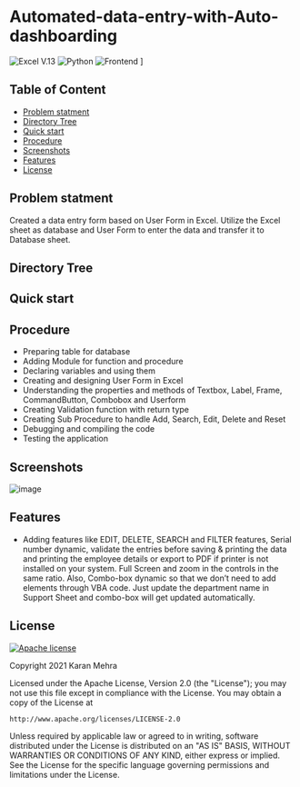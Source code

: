 # Automated-data-entry-with-Auto-dashboarding 

![Excel V.13](https://img.shields.io/badge/ide-Excel-blue.svg) ![Python](https://img.shields.io/badge/Language-VBA-brightgreen.svg)  ![Frontend](https://img.shields.io/badge/Frontend-VBA_Macros-purple.svg) ]


## Table of Content
  * [Problem statment](#Problem-statment)
  * [Directory Tree](#directory-tree)
  * [Quick start](#quick-start)
  * [Procedure](#procedure)
  * [Screenshots](#screenshots)
  * [Features](#features)
  * [License](#license)

## Problem statment
 
Created a data entry form based on User Form in Excel. Utilize the Excel sheet as database and User Form to enter the data and transfer it to Database sheet.
  

## Directory Tree




## Quick start




## Procedure
  <ul>
     <li> Preparing table for database </li>
     <li> Adding Module for function and procedure </li>
     <li> Declaring variables and using them </li>
     <li> Creating and designing User Form in Excel </li>
     <li> Understanding the properties and methods of Textbox, Label, Frame, CommandButton, Combobox and Userform </li>
     <li> Creating Validation function with return type </li>
     <li> Creating Sub Procedure to handle Add, Search, Edit, Delete and Reset </li>
     <li> Debugging and compiling the code </li>
     <li> Testing the application </li> 
 </ul>


## Screenshots
![image](https://user-images.githubusercontent.com/62024355/124174733-589f0e80-daca-11eb-9d7c-3516f8c65678.png)


## Features
<ul>
  <li>
 Adding features like EDIT, DELETE, SEARCH and FILTER features, Serial number dynamic, validate the entries before saving & printing the data and printing the employee details or export to PDF if printer is not installed on your system. 
     Full Screen and zoom in the controls in the same ratio. Also, Combo-box dynamic so that we don’t need to add elements through VBA code. Just update the department name in Support Sheet and combo-box will get updated automatically.
  </li>
</ul>



## License
[![Apache license](https://img.shields.io/badge/license-apache-blue?style=for-the-badge&logo=appveyor)](http://www.apache.org/licenses/LICENSE-2.0e)

Copyright 2021 Karan Mehra 

Licensed under the Apache License, Version 2.0 (the "License");
you may not use this file except in compliance with the License.
You may obtain a copy of the License at

    http://www.apache.org/licenses/LICENSE-2.0

Unless required by applicable law or agreed to in writing, software
distributed under the License is distributed on an "AS IS" BASIS,
WITHOUT WARRANTIES OR CONDITIONS OF ANY KIND, either express or implied.
See the License for the specific language governing permissions and
limitations under the License.
